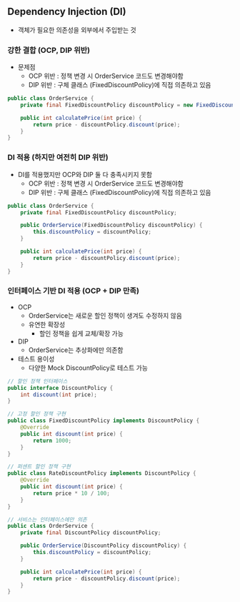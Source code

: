 ## Dependency Injection (DI)

- 객체가 필요한 의존성을 외부에서 주입받는 것

### 강한 결합 (OCP, DIP 위반)

- 문제점
    - OCP 위반 : 정책 변경 시 OrderService 코드도 변경해야함
    - DIP 위반 : 구체 클래스 (FixedDiscountPolicy)에 직접 의존하고 있음

```java
public class OrderService {
    private final FixedDiscountPolicy discountPolicy = new FixedDiscountPolicy(); // 직접 생성

    public int calculatePrice(int price) {
        return price - discountPolicy.discount(price);
    }
}
```

### DI 적용 (하지만 여전히 DIP 위반)

- DI를 적용했지만 OCP와 DIP 둘 다 충족시키지 못함
    - OCP 위반 : 정책 변경 시 OrderService 코드도 변경해야함
    - DIP 위반 : 구체 클래스 (FixedDiscountPolicy)에 직접 의존하고 있음

```java
public class OrderService {
    private final FixedDiscountPolicy discountPolicy;

    public OrderService(FixedDiscountPolicy discountPolicy) {
        this.discountPolicy = discountPolicy;
    }

    public int calculatePrice(int price) {
        return price - discountPolicy.discount(price);
    }
}
```

### 인터페이스 기반 DI 적용 (OCP + DIP 만족)

- OCP
    - OrderService는 새로운 할인 정책이 생겨도 수정하지 않음
    - 유연한 확장성
        - 할인 정책을 쉽게 교체/확장 가능
- DIP
    - OrderService는 추상화에만 의존함
- 테스트 용이성
    - 다양한 Mock DiscountPolicy로 테스트 가능

```java
// 할인 정책 인터페이스
public interface DiscountPolicy {
    int discount(int price);
}
```

```java
// 고정 할인 정책 구현
public class FixedDiscountPolicy implements DiscountPolicy {
    @Override
    public int discount(int price) {
        return 1000;
    }
}
```

```java
// 퍼센트 할인 정책 구현
public class RateDiscountPolicy implements DiscountPolicy {
    @Override
    public int discount(int price) {
        return price * 10 / 100;
    }
}
```

```java
// 서비스는 인터페이스에만 의존
public class OrderService {
    private final DiscountPolicy discountPolicy;

    public OrderService(DiscountPolicy discountPolicy) {
        this.discountPolicy = discountPolicy;
    }

    public int calculatePrice(int price) {
        return price - discountPolicy.discount(price);
    }
}
```